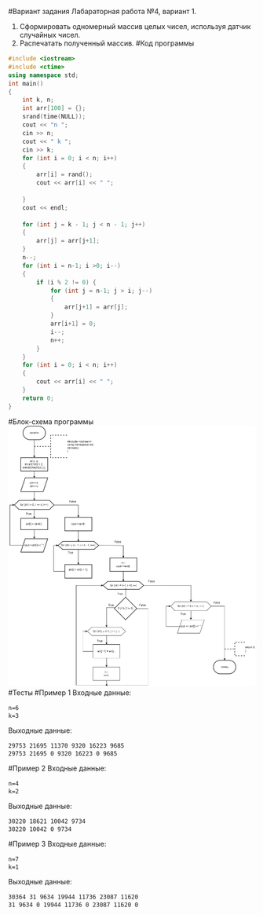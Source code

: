 #Вариант задания
Лабараторная работа №4, вариант 1.
1) Сформировать одномерный массив целых чисел,
используя датчик случайных чисел.
2) Распечатать полученный массив.
#Код программы
```cpp
#include <iostream>
#include <ctime>
using namespace std;
int main()
{
	int k, n;
	int arr[100] = {};
	srand(time(NULL));
	cout << "n ";
	cin >> n;
	cout << " k ";
	cin >> k;
	for (int i = 0; i < n; i++)
	{
		arr[i] = rand();
		cout << arr[i] << " ";
		
	}
	cout << endl;

	for (int j = k - 1; j < n - 1; j++)
	{
		arr[j] = arr[j+1];
	}
	n--;
	for (int i = n-1; i >0; i--)
	{
		if (i % 2 != 0) {
			for (int j = n-1; j > i; j--)
			{
				arr[j+1] = arr[j];
			}
			arr[i+1] = 0;
			i--;
			n++;
		}
	}
	for (int i = 0; i < n; i++)
	{
		cout << arr[i] << " ";
	}
	return 0;
}
```
#Блок-схема программы
![Блок-схема программы](lab_4.drawio.png)
#Тесты
#Пример 1
Входные данные:
```
n=6
k=3
```
Выходные данные:
```
29753 21695 11370 9320 16223 9685
29753 21695 0 9320 16223 0 9685
```
#Пример 2
Входные данные:
```
n=4
k=2
```
Выходные данные:
```
30220 18621 10042 9734
30220 10042 0 9734
```
#Пример 3
Входные данные:
```
n=7
k=1
```
Выходные данные:
```
30364 31 9634 19944 11736 23087 11620
31 9634 0 19944 11736 0 23087 11620 0
```
